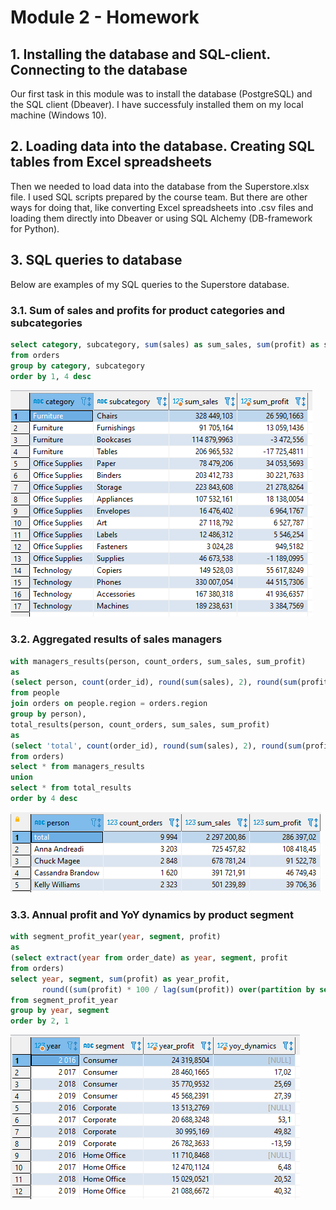 # Module 2 - Homework

## 1. Installing the database and SQL-client. Connecting to the database

Our first task in this module was to install the database (PostgreSQL) and the SQL client (Dbeaver). I have sucсessfuly installed them on my local machine (Windows 10).

## 2. Loading data into the database. Creating SQL tables from Excel spreadsheets

Then we needed to load data into the database from the Superstore.xlsx file. I used SQL scripts prepared by the course team. But there are other ways for doing that, like converting Excel spreadsheets into .csv files and loading them directly into Dbeaver or using SQL Alchemy (DB-framework for Python).

## 3. SQL queries to database

Below are examples of my SQL queries to the Superstore database.

### 3.1. Sum of sales and profits for product categories and subcategories

```sql
select category, subcategory, sum(sales) as sum_sales, sum(profit) as sum_profit
from orders
group by category, subcategory
order by 1, 4 desc
```
![categories_sales_profit](https://github.com/eskapandr/DataLearn/blob/6a33c8d3f82a9d2654c118a61afc52a50374ba38/DE-101/Module02/images/categories_sales_profit.png)

### 3.2. Aggregated results of sales managers

```sql
with managers_results(person, count_orders, sum_sales, sum_profit) 
as
(select person, count(order_id), round(sum(sales), 2), round(sum(profit), 2)
from people
join orders on people.region = orders.region 
group by person),
total_results(person, count_orders, sum_sales, sum_profit) 
as
(select 'total', count(order_id), round(sum(sales), 2), round(sum(profit), 2)
from orders)
select * from managers_results
union
select * from total_results
order by 4 desc
```
![managers_sales_profit](https://github.com/eskapandr/DataLearn/blob/6a33c8d3f82a9d2654c118a61afc52a50374ba38/DE-101/Module02/images/managers_sales_profit.png)

### 3.3. Annual profit and YoY dynamics by product segment

```sql
with segment_profit_year(year, segment, profit)
as
(select extract(year from order_date) as year, segment, profit
from orders)
select year, segment, sum(profit) as year_profit, 
	   round((sum(profit) * 100 / lag(sum(profit)) over(partition by segment order by year) ) - 100, 2) as yoy_dynamics
from segment_profit_year
group by year, segment 
order by 2, 1 
```
![annual_segment_profit](https://github.com/eskapandr/DataLearn/blob/6a33c8d3f82a9d2654c118a61afc52a50374ba38/DE-101/Module02/images/annual_segment_profit.png)